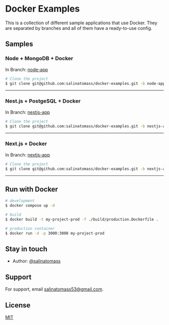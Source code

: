 # Docker Examples

This is a collection of different sample applications that use Docker. They are separated by branches and all of them have a ready-to-use config.

## Samples

### Node + MongoDB + Docker

In Branch: [node-app](https://github.com/salinatomass/docker-examples/tree/node-app)

```bash
# Clone the project
$ git clone git@github.com:salinatomass/docker-examples.git -b node-app --single-branch my-project
```

---

### Nest.js + PostgeSQL + Docker

In Branch: [nestjs-app](https://github.com/salinatomass/docker-examples/tree/nestjs-app)

```bash
# Clone the project
$ git clone git@github.com:salinatomass/docker-examples.git -b nestjs-app --single-branch my-project
```

---

### Next.js + Docker

In Branch: [nextjs-app](https://github.com/salinatomass/docker-examples/tree/nextjs-app)

```bash
# Clone the project
$ git clone git@github.com:salinatomass/docker-examples.git -b nextjs-app --single-branch my-project
```

---

## Run with Docker

```bash
# development
$ docker compose up -d

# build
$ docker build -t my-project-prod -f ./build/production.Dockerfile .

# production container
$ docker run -d -p 3000:3000 my-project-prod
```

## Stay in touch

- Author: [@salinatomass](https://salinatomass.netlify.app)

## Support

For support, email salinatomass53@gmail.com.

## License

[MIT](https://choosealicense.com/licenses/mit/)
